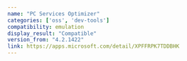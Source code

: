 ```yaml
---
name: "PC Services Optimizer"
categories: ['oss', 'dev-tools']
compatibility: emulation
display_result: "Compatible"
version_from: "4.2.1422"
link: https://apps.microsoft.com/detail/XPFFRPK7TDDBHK
---
```

